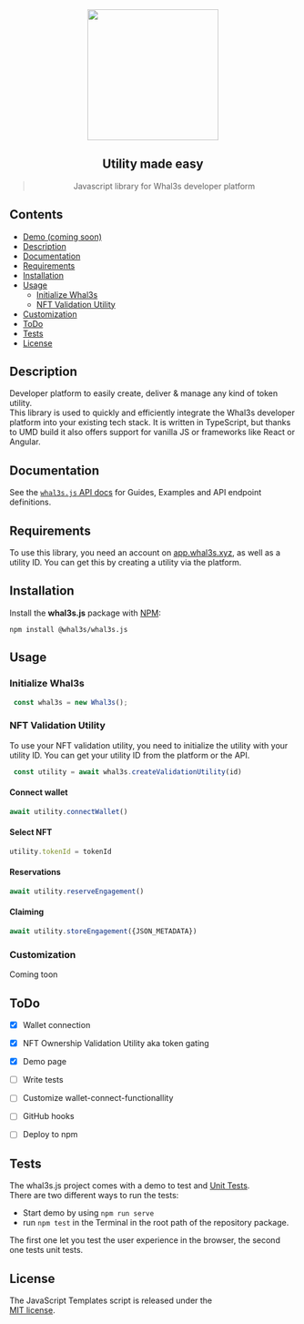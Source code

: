  <div align="center">
 <img align="center" width="230" src="https://whal3s-assets.s3.eu-central-1.amazonaws.com/logos/Whal3s_black.png" />
  <h2>Utility made easy</h2> 
<blockquote>Javascript library for Whal3s developer platform</blockquote>


</div>



## Contents

- [Demo (coming soon)](https://demo.whal3s.xyz)
- [Description](#description)
- [Documentation](#documentation)
- [Requirements](#Requirements)
- [Installation](#Installation)
- [Usage](#usage)
  - [Initialize Whal3s](#Initialize-Whal3s)
  - [NFT Validation Utility](#NFT-Validation-Utility)
- [Customization](#Customization)
- [ToDo](#ToDo)
- [Tests](#tests)
- [License](#license)

## Description

Developer platform to easily create, deliver & manage any kind of token utility.  
This library is used to quickly and efficiently integrate the Whal3s developer platform into your existing tech stack. It is written in TypeScript, but thanks to UMD build it also offers support for vanilla JS or frameworks like React or Angular.

## Documentation
See the [`whal3s.js` API docs](https://whal3sjs.readme.io/) for Guides, Examples and API endpoint definitions.

## Requirements
To use this library, you need an account on [app.whal3s.xyz](https://app.whal3s.xyz), as well as a utility ID.
You can get this by creating a utility via the platform.

## Installation
Install the **whal3s.js** package with [NPM](https://www.npmjs.org/):

    npm install @whal3s/whal3s.js

## Usage


### Initialize Whal3s
```javascript
 const whal3s = new Whal3s();
```
### NFT Validation Utility
To use your NFT validation utility, you need to initialize the utility with your utility ID. You can get your utility ID from the platform or the API.

  
```javascript
 const utility = await whal3s.createValidationUtility(id)
```

#### Connect wallet
```javascript
await utility.connectWallet()
```
#### Select NFT
```javascript
utility.tokenId = tokenId
```
#### Reservations
```javascript
await utility.reserveEngagement()
```

#### Claiming
```javascript
await utility.storeEngagement({JSON_METADATA})
```

### Customization

Coming toon

## ToDo
- [x] Wallet connection
- [x] NFT Ownership Validation Utility aka token gating
- [x] Demo page
- [ ] Write tests
- [ ] Customize wallet-connect-functionallity
- [ ] GitHub hooks
- [ ] Deploy to npm



## Tests

The whal3s.js project comes with a demo to test and
[Unit Tests](https://en.wikipedia.org/wiki/Unit_testing).    
There are two different ways to run the tests:

- Start demo by using `npm run serve`
- run `npm test` in the Terminal in the root path of the repository package.

The first one let you test the user experience in the browser, the second one tests unit tests.
## License

The JavaScript Templates script is released under the  
[MIT license](https://opensource.org/licenses/MIT).

